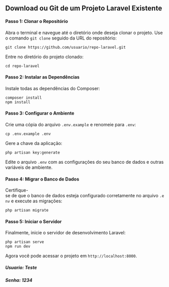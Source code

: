 ## Download ou Git de um Projeto Laravel Existente

#### Passo 1: Clonar o Repositório

Abra o terminal e navegue até o diretório onde deseja clonar o projeto. Use o comando `git clone` seguido da URL do repositório:
```
git clone https://github.com/usuario/repo-laravel.git
```

Entre no diretório do projeto clonado:
```
cd repo-laravel
```

#### Passo 2: Instalar as Dependências

Instale todas as dependências do Composer:
```
composer install
npm install
```

#### Passo 3: Configurar o Ambiente

Crie uma cópia do arquivo `.env.example` e renomeie para `.env`:
```
cp .env.example .env
```

Gere a chave da aplicação:
```
php artisan key:generate
```

Edite o arquivo `.env` com as configurações do seu banco de dados e outras variáveis de ambiente.

#### Passo 4: Migrar o Banco de Dados

Certifique-se de que o banco de dados esteja configurado corretamente no arquivo `.env` e execute as migrações:
```
php artisan migrate
```

#### Passo 5: Iniciar o Servidor

Finalmente, inicie o servidor de desenvolvimento Laravel:
```
php artisan serve
npm run dev
```

Agora você pode acessar o projeto em `http://localhost:8000`.

##### Usuario: Teste
##### Senha: 1234
